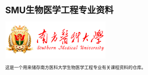 # SMU生物医学工程专业资料

![Southern Medical University](https://github.com/pluckypioneer/SMU_BME_ZILIAO/blob/e72f2d1e7cb4c8f97d81d7eb544d1a9395394532/nfyk-logo.png)

这是一个用来储存南方医科大学生物医学工程专业有关课程资料的仓库。
